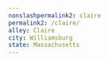 ```yaml
---
﻿nonslashpermalink2: claire
permalink2: /claire/
alley: Claire
city: Williamsburg
state: Massachusetts
---
```

